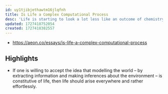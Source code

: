 ```yaml
---
id: uy1tjibjethawtm16jlqfnh
title: Is Life a Complex Computational Process
desc: 'Life is starting to look a lot less like an outcome of chemistry and physics, and more like a computational process'
updated: 1727418752054
created: 1727418382557
---
```


- https://aeon.co/essays/is-life-a-complex-computational-process

## Highlights

- If one is willing to accept the idea that modelling the world – by extracting information and making inferences about the environment – is constitutive of life, then life should arise everywhere and rather effortlessly. 